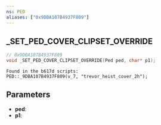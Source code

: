 ```yaml
---
ns: PED
aliases: ["0x9DBA107B4937F809"]
---
```

## _SET_PED_COVER_CLIPSET_OVERRIDE

```c
// 0x9DBA107B4937F809
void _SET_PED_COVER_CLIPSET_OVERRIDE(Ped ped, char* p1);
```

```
Found in the b617d scripts:  
PED::_9DBA107B4937F809(v_7, "trevor_heist_cover_2h");  
```

## Parameters
* **ped**: 
* **p1**: 

